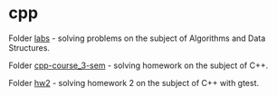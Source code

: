 # cpp
Folder [labs](#/tree/master/labs) - solving problems on the subject of Algorithms and Data Structures.	

Folder [cpp-course_3-sem](#/tree/master/cpp-course_3-sem) - solving homework on the subject of C++.	 
	
Folder [hw2](#/tree/master/hw2) - solving homework 2 on the subject of C++ with gtest.	
